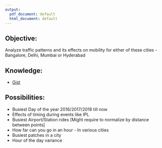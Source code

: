 ```yaml
---
output:
  pdf_document: default
  html_document: default
---
```



Objective:
------

Analyze traffic patterns and its effects on mobility for either of these cities - Bangalore, Delhi, Mumbai or Hyderabad

Knowledge: 
------

- [Gist](https://gist.github.com/apoorv74/7335567c375db67095e614997ee0eed3)



Possibilities:
------

- Busiest Day of the year 2016/2017/2018 till now
- Effects of timing during events like IPL
- Busiest Airport/Station rides [Might require to normalize by distance between points]
- How far can you go in an hour - In various cities
- Busiest patches in a city
- Hour of the day variance
